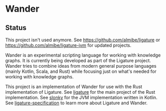 # Wander

## Status
This project isn't used anymore.
See https://github.com/almibe/ligature or
https://github.com/almibe/ligature-jvm for updated projects.

Wander is an experimental scripting language for working with knowledge graphs.
It is currently being developed as part of the Ligature project.
Wander tries to combine ideas from modern general purpose languages (mainly Kotlin, Scala, and Rust)
while focusing just on what's needed for working with knowledge graphs.

This project is an implementation of Wander for use with the Rust implementation of Ligature.
See [ligature](https://github.com/almibe/ligature) for the main project of the Rust implementation.
See [slonky](https://github.com/almibe/slonky) for the JVM implementation written in Kotlin.
See [ligature-specification](https://github.com/almibe/ligature-specification) to learn more about Ligature and Wander.
